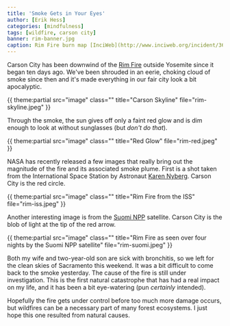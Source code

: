 ```yaml
---
title: 'Smoke Gets in Your Eyes'
author: [Erik Hess]
categories: [mindfulness]
tags: [wildfire, carson city]
banner: rim-banner.jpg
caption: Rim Fire burn map [InciWeb](http://www.inciweb.org/incident/3660/)
---
```


Carson City has been downwind of the [Rim Fire](http://www.inciweb.org/incident/3660/) outside Yosemite since it began ten days ago. We've been shrouded in an eerie, choking cloud of smoke since then and it's made everything in our fair city look a bit apocalyptic.

{{ theme:partial src="image" class="" title="Carson Skyline" file="rim-skyline.jpeg" }}

Through the smoke, the sun gives off only a faint red glow and is dim enough to look at without sunglasses (but *don't do that*).

{{ theme:partial src="image" class="" title="Red Glow" file="rim-red.jpeg" }}

NASA has recently released a few images that really bring out the magnitude of the fire and its associated smoke plume. First is a shot taken from the International Space Station by Astronaut [Karen Nyberg](https://twitter.com/AstroKarenN/status/372105386204999680). Carson City is the red circle.

{{ theme:partial src="image" class="" title="Rim Fire from the ISS" file="rim-iss.jpeg" }}

Another interesting image is from the [Suomi NPP](http://npp.gsfc.nasa.gov/index.html) satellite. Carson City is the blob of light at the tip of the red arrow.

{{ theme:partial src="image" class="" title="Rim Fire as seen over four nights by the Suomi NPP satellite" file="rim-suomi.jpeg" }}

Both my wife and two-year-old son are sick with bronchitis, so we left for the clean skies of Sacramento this weekend. It was a bit difficult to come back to the smoke yesterday. The cause of the fire is still under investigation. This is the first natural catastrophe that has had a real impact on my life, and it has been a bit eye-watering (pun *certainly* intended).

Hopefully the fire gets under control before too much more damage occurs, but  wildfires can be a necessary part of many forest ecosystems. I just hope this one resulted from natural causes.